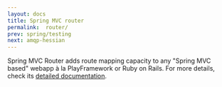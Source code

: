 ```yaml
---
layout: docs
title: Spring MVC router
permalink:  router/
prev: spring/testing
next: amqp-hessian
---
```


<div class="toc"></div>

Spring MVC Router adds route mapping capacity to any "Spring MVC based" webapp à la PlayFramework or
Ruby on Rails. For more details, check its [detailed documentation](http://resthub.github.com/springmvc-router/).
